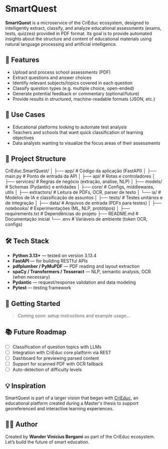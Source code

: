 # SmartQuest

**SmartQuest** is a microservice of the CriEduc ecosystem, designed to intelligently extract, classify, and analyze educational assessments (exams, tests, quizzes) provided in PDF format. Its goal is to provide automated insights about the structure and content of educational materials using natural language processing and artificial intelligence.

## 📌 Features

- Upload and process school assessments (PDF)
- Extract questions and answer choices
- Identify relevant subjects/topics covered in each question
- Classify question types (e.g. multiple choice, open-ended)
- Generate potential feedback or commentary (optional/future)
- Provide results in structured, machine-readable formats (JSON, etc.)

## 🧠 Use Cases

- Educational platforms looking to automate test analysis
- Teachers and schools that want quick classification of learning objectives
- Data analysts wanting to visualize the focus areas of their assessments

## 🧱 Project Structure
CriEduc.SmartQuest/
│
├── app/                     # Código da aplicação (FastAPI)
│   ├── main.py              # Ponto de entrada da API
│   ├── api/                 # Rotas e controladores
│   ├── services/            # Regras de negócio (extração, análise, NLP)
│   ├── models/              # Schemas (Pydantic) e entidades
│   ├── core/                # Configs, middlewares, utils
│   ├── extractors/          # Leitura de PDFs, OCR, parser de texto
│   └── ia/                  # Modelos de IA e classificação de assuntos
│
├── tests/                   # Testes unitários e de integração
│
├── data/                    # Arquivos de entrada (PDFs para testes)
│
├── notebooks/               # Experimentações (ML, NLP, protótipos)
│
├── requirements.txt         # Dependências do projeto
├── README.md                # Documentação inicial
└── .env                     # Variáveis de ambiente (token OCR, configs)


## 🛠️ Tech Stack

- **Python 3.13+** — tested on version 3.13.4
- **FastAPI** — for building RESTful APIs
- **pdfplumber / PyMuPDF** — PDF reading and layout extraction
- **spaCy / Transformers / Tesseract** — NLP, semantic analysis, OCR (when necessary)
- **Pydantic** — request/response validation and data modeling
- **Pytest** — testing framework

## 🚀 Getting Started

> Coming soon: setup instructions and example usage...

## 📚 Future Roadmap

- [ ] Classification of question topics with LLMs
- [ ] Integration with CriEduc core platform via REST
- [ ] Dashboard for previewing parsed content
- [ ] Support for scanned PDF with OCR fallback
- [ ] Auto-detection of difficulty levels

## 💡 Inspiration

SmartQuest is part of a larger vision that began with [CriEduc](https://repositorio.ufes.br/items/55cebe33-b582-4c95-818e-dc661346fab5/full), an educational platform created during a Master's thesis to support georeferenced and interactive learning experiences.

## 👨‍💻 Author

Created by **Wander Vinicius Bergami** as part of the CriEduc ecosystem.  
Let’s build the future of smart education.
